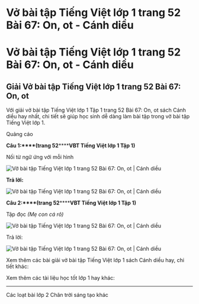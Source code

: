 # Vở bài tập Tiếng Việt lớp 1 trang 52 Bài 67: On, ot - Cánh diều

# Vở bài tập Tiếng Việt lớp 1 trang 52 Bài 67: On, ot - Cánh diều

## Giải Vở bài tập Tiếng Việt lớp 1 trang 52 Bài 67: On, ot

Với giải vở bài tập Tiếng Việt lớp 1 Tập 1 trang 52 Bài 67: On, ot sách Cánh diều hay nhất, chi tiết sẽ giúp học sinh dễ dàng làm bài tập trong vở bài tập Tiếng Việt lớp 1.

Quảng cáo

**Câu 1:****(trang 52********VBT Tiếng Việt lớp 1 Tập 1)**

Nối từ ngữ ứng với mỗi hình

![Vở bài tập Tiếng Việt lớp 1 trang 52 Bài 67: On, ot | Cánh diều](https://www.vietjack.com/vbt-tieng-viet-1-cd/images/bai-67-on-ot-1.png)

**Trả lời:**

![Vở bài tập Tiếng Việt lớp 1 trang 52 Bài 67: On, ot | Cánh diều](https://www.vietjack.com/vbt-tieng-viet-1-cd/images/bai-67-on-ot-2.png)

**Câu 2:****(trang 52********VBT Tiếng Việt lớp 1 Tập 1)**

Tập đọc _(Mẹ con cá rô)_

![Vở bài tập Tiếng Việt lớp 1 trang 52 Bài 67: On, ot | Cánh diều](https://www.vietjack.com/vbt-tieng-viet-1-cd/images/bai-67-on-ot-3.png)

Trả lời:

![Vở bài tập Tiếng Việt lớp 1 trang 52 Bài 67: On, ot | Cánh diều](https://www.vietjack.com/vbt-tieng-viet-1-cd/images/bai-67-on-ot-4.png)

Xem thêm các bài giải vở bài tập Tiếng Việt lớp 1 sách Cánh diều hay, chi tiết khác:

Xem thêm các tài liệu học tốt lớp 1 hay khác:

* * *

Các loạt bài lớp 2 Chân trời sáng tạo khác
